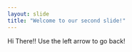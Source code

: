 ```yaml
---
layout: slide
title: "Welcome to our second slide!"
---
```

Hi There!!
Use the left arrow to go back!
